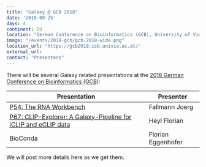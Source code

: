 ```yaml
---
title: "Galaxy @ GCB 2018"
date: '2018-09-25'
days: 4
continent: EU
location: "German Conference on Bioinformatics (GCB), University of Vienna, Vienna, Austria"
image: "/events/2018-gcb/gcb-2018-wide.png"
location_url: "https://gcb2018.csb.univie.ac.at/"
external_url: 
contact: "Presenters"
---
```


There will be several Galaxy related presentations at the [2018 German Conference on Bioinformatics (GCB)](https://gcb2018.csb.univie.ac.at/):

| Presentation | Presenter |
| --- | --- |
| [P54: The RNA Workbench](https://gcb2018.csb.univie.ac.at/posters) | Fallmann Joerg |
| [P67: CLIP-Explorer: A Galaxy-Pipeline for iCLIP and eCLIP data](https://gcb2018.csb.univie.ac.at/posters) | Heyl Florian |
| BioConda | Florian Eggenhofer |

We will post more details here as we get them.

